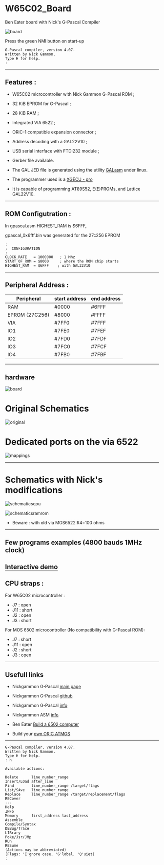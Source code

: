 # W65C02_Board
Ben Eater board with Nick's G-Pascal Compiler

![board](images/proto.jpg "Main board")

Press the green NMI button on start-up
```console
G-Pascal compiler, version 4.07.
Written by Nick Gammon.
Type H for help.
:
```
---

## Features :

- W65C02 microcontroller with Nick Gammon G-Pascal ROM ;
- 32 KiB EPROM for G-Pascal ;
- 28 KiB RAM ;
- Integrated VIA 6522 ;
- ORIC-1 compatible expansion connector ;
- Address decoding with a GAL22V10 ;
- USB serial interface with FTDI232 module ;
- Gerber file available.


- The GAL JED file is generated using the utility [GALasm](https://github.com/daveho/GALasm) under linux.
- The programmer used is a [XGECU - pro](https://www.aliexpress.com/premium/XGecu.html)
- It is capable of programming AT89S52, E(E)PROMs, and Lattice GAL22V10.
---

## ROM Configutration :

In gpascal.asm HIGHEST_RAM is $6FFF,

gpascal_0x6fff.bin was generated for the 27c256 EPROM

```console
;
;  CONFIGURATION
;
CLOCK_RATE   = 1000000   ; 1 Mhz
START_OF_ROM = $8000     ; where the ROM chip starts
HIGHEST_RAM  = $6FFF    ; with GAL22V10
```
---
## Peripheral Address :

| Peripheral | start address | end address |
| ------ | ------ | ------ |
| RAM | #0000 | #6FFF |
| EPROM (27C256) | #8000 | #FFFF |
| VIA | #7FF0 | #7FFF |
| IO1 | #7FE0 | #7FEF |
| IO2 | #7FD0 | #7FDF |
| IO3 | #7FC0 | #7FCF |
| IO4 | #7FB0 | #7FBF |

---
## hardware

![board](images/proto.png "board")

# Original Schematics

![original](schematics/ben.png "benboard")

# Dedicated ports on the via 6522

![mappings](images/mappings.png "mappings")

---
# Schematics with Nick's modifications

![schematicscpu](schematics/CPU_VIA.png "schematics CPU")

![schematicsramrom](schematics/RAM_ROM.png "schematics RAM ROM")

- Beware : with old via MOS6522 R4=100 ohms

---
## Few programs examples (4800 bauds 1MHz clock)

[Interactive demo](demo/README.md)
---
## CPU straps :

For W65C02 microcontroller :
- J7  : open
- J11 : short
- J2  : open
- J3  : short

For MOS 6502 microcontroller (No compatibility with G-Pascal ROM):
- J7  : short
- J11 : open
- J2  : short
- J3  : open
---
## Usefull links

- Nickgammon G-Pascal [main page](http://www.gammon.com.au/G-Pascal/index.htm)

- Nickgammon G-Pascal [github](https://github.com/nickgammon/G-Pascal/tree/master)

- Nickgammon G-Pascal [info](http://www.gammon.com.au/G-Pascal/pascal_compiler.htm)

- Nickgammon ASM [info](http://www.gammon.com.au/G-Pascal/assembler.htm)

- Ben Eater [Build a 6502 computer](https://eater.net/)

- Build your [own ORIC ATMOS](https://github.com/f4goh/oric/tree/main/Oric1-Atmos)

---
```console
G-Pascal compiler, version 4.07.
Written by Nick Gammon.
Type H for help.
: h

Available actions:

Delete      line_number_range
Insert/LOad after_line
Find        line_number_range /target/flags
List/SAve   line_number_range
Replace     line_number_range /target/replacement/flags
RECover
---
Help
INFo
Memory      first_address last_address
Assemble
Compile/Syntax
DEBug/Trace
LIBrary
Poke/Jsr/JMp
RUn
RESume
(Actions may be abbreviated)
(Flags: 'I'gnore case, 'G'lobal, 'Q'uiet)
:
```



